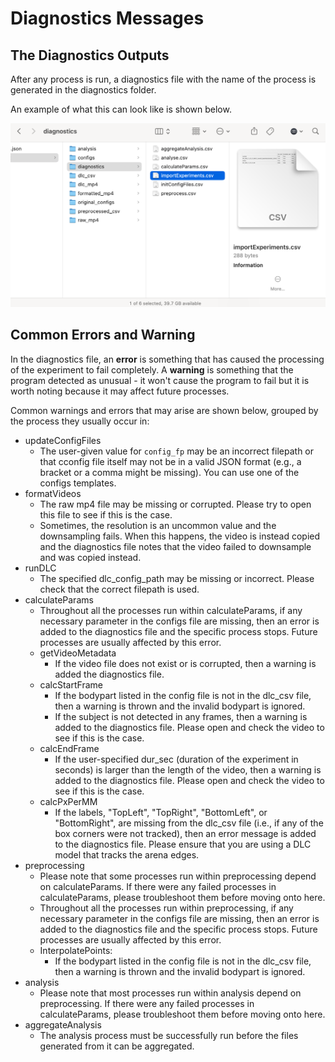 # Diagnostics Messages

## The Diagnostics Outputs

After any process is run, a diagnostics file with the name of the process is generated in the diagnostics folder.

An example of what this can look like is shown below.

![diagnostics_folders](../figures/diagnostics_folders.png)

## Common Errors and Warning

In the diagnostics file, an **error** is something that has caused the processing of the experiment to fail completely. A **warning** is something that the program detected as unusual - it won't cause the program to fail but it is worth noting because it may affect future processes.

Common warnings and errors that may arise are shown below, grouped by the process they usually occur in:

- updateConfigFiles
  - The user-given value for `config_fp` may be an incorrect filepath or that cconfig file itself may not be in a valid JSON format (e.g., a bracket or a comma might be missing). You can use one of the configs templates.
- formatVideos
  - The raw mp4 file may be missing or corrupted. Please try to open this file to see if this is the case.
  - Sometimes, the resolution is an uncommon value and the downsampling fails. When this happens, the video is instead copied and the diagnostics file notes that the video failed to downsample and was copied instead.
- runDLC
  - The specified dlc_config_path may be missing or incorrect. Please check that the correct filepath is used.
- calculateParams
  - Throughout all the processes run within calculateParams, if any necessary parameter in the configs file are missing, then an error is added to the diagnostics file and the specific process stops. Future processes are usually affected by this error.
  - getVideoMetadata
    - If the video file does not exist or is corrupted, then a warning is added the diagnostics file.
  - calcStartFrame
    - If the bodypart listed in the config file is not in the dlc_csv file, then a warning is thrown and the invalid bodypart is ignored.
    - If the subject is not detected in any frames, then a warning is added to the diagnostics file. Please open and check the video to see if this is the case.
  - calcEndFrame
    - If the user-specified dur_sec (duration of the experiment in seconds) is larger than the length of the video, then a warning is added to the diagnostics file. Please open and check the video to see if this is the case.
  - calcPxPerMM
    - If the labels, "TopLeft", "TopRight", "BottomLeft", or "BottomRight", are missing from the dlc_csv file (i.e., if any of the box corners were not tracked), then an error message is added to the diagnostics file. Please ensure that you are using a DLC model that tracks the arena edges.
- preprocessing
  - Please note that some processes run within preprocessing depend on calculateParams. If there were any failed processes in calculateParams, please troubleshoot them before moving onto here.
  - Throughout all the processes run within preprocessing, if any necessary parameter in the configs file are missing, then an error is added to the diagnostics file and the specific process stops. Future processes are usually affected by this error.
  - InterpolatePoints:
    - If the bodypart listed in the config file is not in the dlc_csv file, then a warning is thrown and the invalid bodypart is ignored.
- analysis
  - Please note that most processes run within analysis depend on preprocessing. If there were any failed processes in calculateParams, please troubleshoot them before moving onto here.
- aggregateAnalysis
  - The analysis process must be successfully run before the files generated from it can be aggregated.
